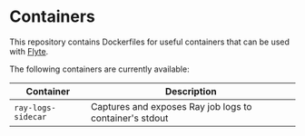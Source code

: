 # Containers

This repository contains Dockerfiles for useful containers that can be used with [Flyte](https://github.com/flyteorg/flyte).

The following containers are currently available:

| Container          | Description                                             |
| ------------------ | ------------------------------------------------------- |
| `ray-logs-sidecar` | Captures and exposes Ray job logs to container's stdout |

